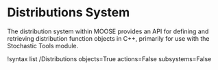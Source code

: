 # Distributions System

The distribution system within MOOSE provides an API for defining and retrieving distribution
function objects in C++, primarily for use with the Stochastic Tools module.

!syntax list /Distributions objects=True actions=False subsystems=False
